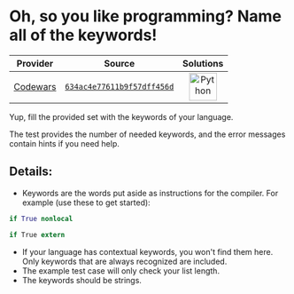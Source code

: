 [_metadata_:generated]: - "true"

# Oh, so you like programming? Name all of the keywords!

<!-- INFO TABLE BEGIN -->

| Provider                                        | Source                                                                               | Solutions                                                                                                                                        |
| :---------------------------------------------: | :----------------------------------------------------------------------------------: | :----------------------------------------------------------------------------------------------------------------------------------------------: |
| [Codewars](../../../docs/providers/Codewars.md) | [`634ac4e77611b9f57dff456d`](https://www.codewars.com/kata/634ac4e77611b9f57dff456d) | [<img src="https://res.cloudinary.com/rascaltwo/image/upload/v1631924087/python_xzdlti.svg" alt="Python" title="Python" width="50" />](solve.py) |

<!-- INFO TABLE END -->

Yup, fill the provided set with the keywords of your language.

The test provides the number of needed keywords, and the error messages contain hints if you need help. 


## Details:
- Keywords are the words put aside as instructions for the compiler. For example (use these to get started): 
```python
if True nonlocal
```
```rust
if True extern
```
- If your language has contextual keywords, you won't find them here.
  Only keywords that are always recognized are included.
- The example test case will only check your list length.
- The keywords should be strings.

